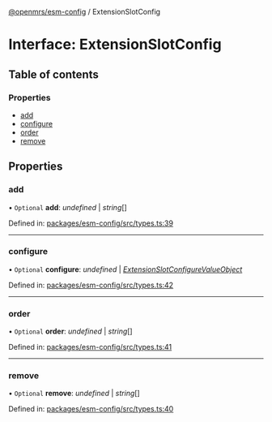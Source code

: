 [@openmrs/esm-config](../API.md) / ExtensionSlotConfig

# Interface: ExtensionSlotConfig

## Table of contents

### Properties

- [add](extensionslotconfig.md#add)
- [configure](extensionslotconfig.md#configure)
- [order](extensionslotconfig.md#order)
- [remove](extensionslotconfig.md#remove)

## Properties

### add

• `Optional` **add**: *undefined* \| *string*[]

Defined in: [packages/esm-config/src/types.ts:39](https://github.com/openmrs/openmrs-esm-core/blob/master/packages/esm-config/src/types.ts#L39)

___

### configure

• `Optional` **configure**: *undefined* \| [*ExtensionSlotConfigureValueObject*](extensionslotconfigurevalueobject.md)

Defined in: [packages/esm-config/src/types.ts:42](https://github.com/openmrs/openmrs-esm-core/blob/master/packages/esm-config/src/types.ts#L42)

___

### order

• `Optional` **order**: *undefined* \| *string*[]

Defined in: [packages/esm-config/src/types.ts:41](https://github.com/openmrs/openmrs-esm-core/blob/master/packages/esm-config/src/types.ts#L41)

___

### remove

• `Optional` **remove**: *undefined* \| *string*[]

Defined in: [packages/esm-config/src/types.ts:40](https://github.com/openmrs/openmrs-esm-core/blob/master/packages/esm-config/src/types.ts#L40)
